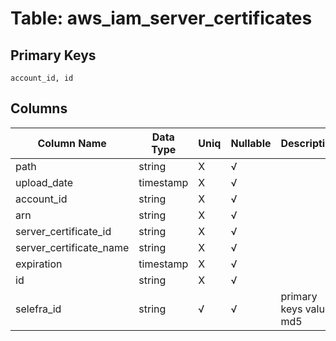 # Table: aws_iam_server_certificates

## Primary Keys 

```
account_id, id
```


## Columns 

|  Column Name   |  Data Type  | Uniq | Nullable | Description | 
|  ----  | ----  | ----  | ----  | ---- | 
| path | string | X | √ |  | 
| upload_date | timestamp | X | √ |  | 
| account_id | string | X | √ |  | 
| arn | string | X | √ |  | 
| server_certificate_id | string | X | √ |  | 
| server_certificate_name | string | X | √ |  | 
| expiration | timestamp | X | √ |  | 
| id | string | X | √ |  | 
| selefra_id | string | √ | √ | primary keys value md5 | 


